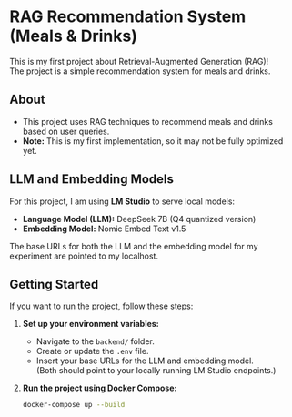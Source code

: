 # RAG Recommendation System (Meals & Drinks)

This is my first project about Retrieval-Augmented Generation (RAG)!  
The project is a simple recommendation system for meals and drinks.

## About

- This project uses RAG techniques to recommend meals and drinks based on user queries.
- **Note:** This is my first implementation, so it may not be fully optimized yet.

## LLM and Embedding Models

For this project, I am using **LM Studio** to serve local models:

- **Language Model (LLM):** DeepSeek 7B (Q4 quantized version)
- **Embedding Model:** Nomic Embed Text v1.5

The base URLs for both the LLM and the embedding model for my experiment are pointed to my localhost.

## Getting Started

If you want to run the project, follow these steps:

1. **Set up your environment variables:**
   - Navigate to the `backend/` folder.
   - Create or update the `.env` file.
   - Insert your base URLs for the LLM and embedding model.  
     (Both should point to your locally running LM Studio endpoints.)

2. **Run the project using Docker Compose:**
   ```bash
   docker-compose up --build
